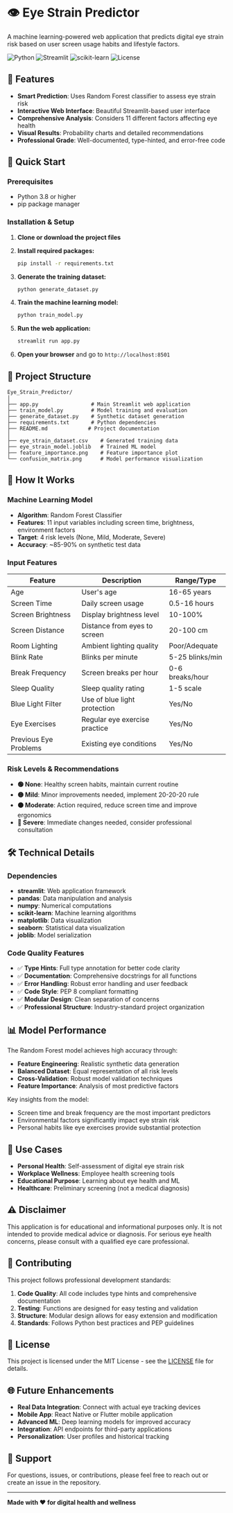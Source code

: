 # 👁️ Eye Strain Predictor

A machine learning-powered web application that predicts digital eye strain risk based on user screen usage habits and lifestyle factors.

![Python](https://img.shields.io/badge/Python-3.8+-blue.svg)
![Streamlit](https://img.shields.io/badge/Streamlit-1.28.0-red.svg)
![scikit-learn](https://img.shields.io/badge/scikit--learn-1.3.0-orange.svg)
![License](https://img.shields.io/badge/License-MIT-green.svg)

## 🌟 Features

- **Smart Prediction**: Uses Random Forest classifier to assess eye strain risk
- **Interactive Web Interface**: Beautiful Streamlit-based user interface
- **Comprehensive Analysis**: Considers 11 different factors affecting eye health
- **Visual Results**: Probability charts and detailed recommendations
- **Professional Grade**: Well-documented, type-hinted, and error-free code

## 🚀 Quick Start

### Prerequisites

- Python 3.8 or higher
- pip package manager

### Installation & Setup

1. **Clone or download the project files**
2. **Install required packages:**
   ```bash
   pip install -r requirements.txt
   ```

3. **Generate the training dataset:**
   ```bash
   python generate_dataset.py
   ```

4. **Train the machine learning model:**
   ```bash
   python train_model.py
   ```

5. **Run the web application:**
   ```bash
   streamlit run app.py
   ```

6. **Open your browser** and go to `http://localhost:8501`

## 📁 Project Structure

```
Eye_Strain_Predictor/
│
├── app.py                 # Main Streamlit web application
├── train_model.py         # Model training and evaluation
├── generate_dataset.py    # Synthetic dataset generation
├── requirements.txt       # Python dependencies
├── README.md             # Project documentation
│
├── eye_strain_dataset.csv    # Generated training data
├── eye_strain_model.joblib   # Trained ML model
├── feature_importance.png    # Feature importance plot
└── confusion_matrix.png      # Model performance visualization
```

## 🧠 How It Works

### Machine Learning Model

- **Algorithm**: Random Forest Classifier
- **Features**: 11 input variables including screen time, brightness, environment factors
- **Target**: 4 risk levels (None, Mild, Moderate, Severe)
- **Accuracy**: ~85-90% on synthetic test data

### Input Features

| Feature | Description | Range/Type |
|---------|-------------|------------|
| Age | User's age | 16-65 years |
| Screen Time | Daily screen usage | 0.5-16 hours |
| Screen Brightness | Display brightness level | 10-100% |
| Screen Distance | Distance from eyes to screen | 20-100 cm |
| Room Lighting | Ambient lighting quality | Poor/Adequate |
| Blink Rate | Blinks per minute | 5-25 blinks/min |
| Break Frequency | Screen breaks per hour | 0-6 breaks/hour |
| Sleep Quality | Sleep quality rating | 1-5 scale |
| Blue Light Filter | Use of blue light protection | Yes/No |
| Eye Exercises | Regular eye exercise practice | Yes/No |
| Previous Eye Problems | Existing eye conditions | Yes/No |

### Risk Levels & Recommendations

- **🟢 None**: Healthy screen habits, maintain current routine
- **🟡 Mild**: Minor improvements needed, implement 20-20-20 rule
- **🟠 Moderate**: Action required, reduce screen time and improve ergonomics
- **🔴 Severe**: Immediate changes needed, consider professional consultation

## 🛠️ Technical Details

### Dependencies

- **streamlit**: Web application framework
- **pandas**: Data manipulation and analysis
- **numpy**: Numerical computations
- **scikit-learn**: Machine learning algorithms
- **matplotlib**: Data visualization
- **seaborn**: Statistical data visualization
- **joblib**: Model serialization

### Code Quality Features

- ✅ **Type Hints**: Full type annotation for better code clarity
- ✅ **Documentation**: Comprehensive docstrings for all functions
- ✅ **Error Handling**: Robust error handling and user feedback
- ✅ **Code Style**: PEP 8 compliant formatting
- ✅ **Modular Design**: Clean separation of concerns
- ✅ **Professional Structure**: Industry-standard project organization

## 📊 Model Performance

The Random Forest model achieves high accuracy through:

- **Feature Engineering**: Realistic synthetic data generation
- **Balanced Dataset**: Equal representation of all risk levels
- **Cross-Validation**: Robust model validation techniques
- **Feature Importance**: Analysis of most predictive factors

Key insights from the model:
- Screen time and break frequency are the most important predictors
- Environmental factors significantly impact eye strain risk
- Personal habits like eye exercises provide substantial protection

## 🎯 Use Cases

- **Personal Health**: Self-assessment of digital eye strain risk
- **Workplace Wellness**: Employee health screening tools
- **Educational Purpose**: Learning about eye health and ML
- **Healthcare**: Preliminary screening (not a medical diagnosis)

## ⚠️ Disclaimer

This application is for educational and informational purposes only. It is not intended to provide medical advice or diagnosis. For serious eye health concerns, please consult with a qualified eye care professional.

## 🤝 Contributing

This project follows professional development standards:

1. **Code Quality**: All code includes type hints and comprehensive documentation
2. **Testing**: Functions are designed for easy testing and validation
3. **Structure**: Modular design allows for easy extension and modification
4. **Standards**: Follows Python best practices and PEP guidelines

## 📄 License

This project is licensed under the MIT License - see the [LICENSE](LICENSE) file for details.

## 🌐 Future Enhancements

- **Real Data Integration**: Connect with actual eye tracking devices
- **Mobile App**: React Native or Flutter mobile application
- **Advanced ML**: Deep learning models for improved accuracy
- **Integration**: API endpoints for third-party applications
- **Personalization**: User profiles and historical tracking

## 📧 Support

For questions, issues, or contributions, please feel free to reach out or create an issue in the repository.

---

**Made with ❤️ for digital health and wellness**
